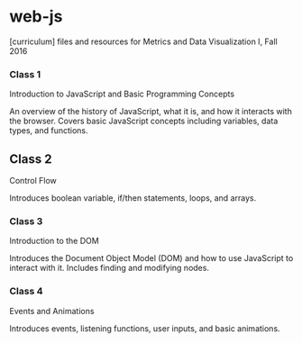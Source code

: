 # web-js
[curriculum] files and resources for Metrics and Data Visualization I, Fall 2016

### Class 1

Introduction to JavaScript and Basic Programming Concepts

An overview of the history of JavaScript, what it is, and how it interacts with the browser. Covers basic JavaScript concepts including variables, data types, and functions. 

## Class 2
Control Flow

Introduces boolean variable, if/then statements, loops, and arrays.

### Class 3

Introduction to the DOM

Introduces the Document Object Model (DOM) and how to use JavaScript to interact with it. Includes finding and modifying nodes.

### Class 4

Events and Animations

Introduces events, listening functions, user inputs, and basic animations. 